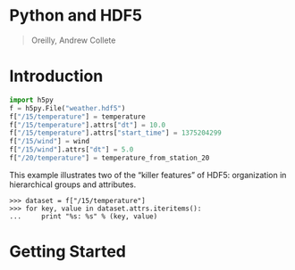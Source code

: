 Python and HDF5
===

> Oreilly, Andrew Collete  

# Introduction

```python
import h5py
f = h5py.File("weather.hdf5")
f["/15/temperature"] = temperature
f["/15/temperature"].attrs["dt"] = 10.0
f["/15/temperature"].attrs["start_time"] = 1375204299
f["/15/wind"] = wind
f["/15/wind"].attrs["dt"] = 5.0
f["/20/temperature"] = temperature_from_station_20
```
This example illustrates two of the “killer features” of HDF5:
organization in hierarchical groups and attributes.
```
>>> dataset = f["/15/temperature"]
>>> for key, value in dataset.attrs.iteritems():
...     print "%s: %s" % (key, value)
```

# Getting Started
